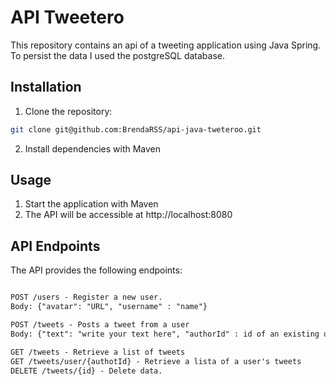 # API Tweetero
This repository contains an api of a tweeting application using Java Spring. To persist the data I used the postgreSQL database.

## Installation

1. Clone the repository:

```bash
git clone git@github.com:BrendaRSS/api-java-tweteroo.git
```

2. Install dependencies with Maven

## Usage

1. Start the application with Maven
2. The API will be accessible at http://localhost:8080


## API Endpoints
The API provides the following endpoints:

```markdown

POST /users - Register a new user.
Body: {"avatar": "URL", "username" : "name"}

POST /tweets - Posts a tweet from a user
Body: {"text": "write your text here", "authorId" : id of an existing user}

GET /tweets - Retrieve a list of tweets
GET /tweets/user/{authotId} - Retrieve a lista of a user's tweets
DELETE /tweets/{id} - Delete data.
```
